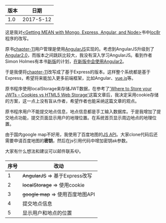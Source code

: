 版本|日期
----|----
1.0|2017-5-12

这是我对[<Getting MEAN with Mongo, Express, Angular, and Node>](https://www.manning.com/books/getting-mean-with-mongo-express-angular-and-node)书中[loc8r](https://github.com/simonholmes/getting-MEAN)程序的改写。

原书[chapter-11](https://github.com/simonholmes/getting-MEAN#the-application-at-various-stages)用户管理是使用[AngularJS](https://angularjs.org/)实现的。考虑到AngularJS升级到了[Angular2.0](https://angular.io/)，而版本之间跳跃比较大，我没有深入学习AngularJS。看到作者Simon Holmes有本书[新版](https://github.com/simonholmes/getting-MEAN-2)的计划，[在新版中会使用Angular2](https://github.com/simonholmes/getting-MEAN-2#getting-mean-second-edition-application-code)。

于是我便将[chapter-11](https://github.com/simonholmes/getting-MEAN#the-application-at-various-stages)改写成了基于Express的版本。这样整个系统都是基于Express，希望将来能加入更多前端框架，比如Angular、[vue.js](http://vuejs.org/)等。

原书程序使用localStorage来存储JWT数据，在参考了['Where to Store your JWTs – Cookies vs HTML5 Web Storage'](https://stormpath.com/blog/where-to-store-your-jwts-cookies-vs-html5-web-storage)这篇文章后，我决定采用cookie存储的方案，这一点上没有盲从作者，希望作者也能采纳这篇文章的观点。

原书程序用户不能提交地点信息，地点信息都是手工输入数据库。于是我增加了提交地点功能，提交页面显示用户的地理位置。在系统首页显示周边地点的地理位置。

由于国内google map不好用，我使用了百度地图的[JS API](http://lbsyun.baidu.com/index.php?title=jspopular)。大家clone代码后还需要申请百度地图的**密钥**，然后在js引用代码中增加密钥ak参数。

大家有什么想法和建议可以邮件联系:mailbox_closed:。

序号|改动
---|---
1|~~AngularJS~~  =>  基于Express改写
2|~~localStorage~~  =>  使用cookie
3|~~google map~~  =>  使用百度地图API
4|提交地点信息
5|显示用户和地点的位置
